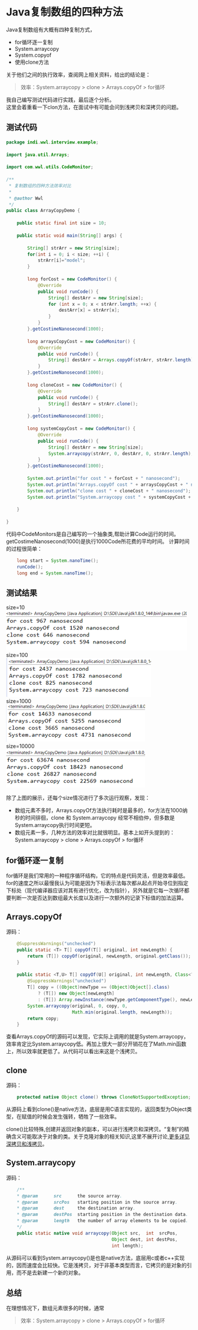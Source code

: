 # Java复制数组的四种方法

Java复制数组有大概有四种复制方式，
- for循环逐一复制
- System.arraycopy
- System.copyof
- 使用clone方法

关于他们之间的执行效率，查阅网上相关资料，给出的结论是：  
>效率：System.arraycopy > clone > Arrays.copyOf > for循环

我自己编写测试代码进行实践，最后逐个分析。  
这里会着重看一下clon方法，在面试中有可能会问到浅拷贝和深拷贝的问题。

## 测试代码
``` java 
package indi.wwl.interview.example;

import java.util.Arrays;

import com.wwl.utils.CodeMonitor;

/**
 * 复制数组的四种方法效率对比
 * 
 * @author Wwl 
 */
public class ArrayCopyDemo {

	public static final int size = 10;

	public static void main(String[] args) {
		
		String[] strArr = new String[size];
		for(int i = 0; i < size; ++i) {
			strArr[i]="model";
		}

		long forCost = new CodeMonitor() {
			@Override
			public void runCode() {
				String[] destArr = new String[size];
				for (int x = 0; x < strArr.length; ++x) {
					destArr[x] = strArr[x];
				}
			}
		}.getCostimeNanosecond(1000);
		
		long arraysCopyCost = new CodeMonitor() {
			@Override
			public void runCode() {
				String[] destArr = Arrays.copyOf(strArr, strArr.length);
			}
		}.getCostimeNanosecond(1000);

		long cloneCost = new CodeMonitor() {
			@Override
			public void runCode() {
				String[] destArr = strArr.clone();
			}
		}.getCostimeNanosecond(1000);
		
		long systemCopyCost = new CodeMonitor() {
			@Override
			public void runCode() {
				String[] destArr = new String[size];
				System.arraycopy(strArr, 0, destArr, 0, strArr.length);
			}
		}.getCostimeNanosecond(1000);

		System.out.println("for cost " + forCost + " nanosecond");
		System.out.println("Arrays.copyOf cost " + arraysCopyCost + " nanosecond");
		System.out.println("clone cost " + cloneCost + " nanosecond");
		System.out.println("System.arraycopy cost " + systemCopyCost + " nanosecond");

	}

}
```
代码中CodeMonitors是自己编写的一个抽象类,帮助计算Code运行的时间。  getCostimeNanosecond(1000)是执行1000Code所花费的平均时间。
计算时间的过程很简单：
``` java
    long start = System.nanoTime();
    runCode();
    long end = System.nanoTime();
```

## 测试结果
size=10  
![size=10](imgs/arr_copy_10.png)  
size=100  
![size=100](imgs/arr_copy_100.png)  
size=1000  
![size=1000](imgs/arr_copy_1000.png)  
size=10000  
![size=10000](imgs/arr_copy_10000.png)  

除了上图的展示，还每个size情况进行了多次运行观察，发现：
- 数组元素不多时，Arrays.copyOf方法执行耗时是最多的，for方法在1000纳秒的时间徘徊，clone 和 System.arraycopy 经常不相伯仲，但多数是System.arraycopy执行时间更短。
- 数组元素一多，几种方法的效率对比就很明显。基本上如开头提到的：
System.arraycopy > clone > Arrays.copyOf > for循环


## for循环逐一复制
for循环是我们常用的一种程序循环结构，它的特点是代码灵活，但是效率最低。
for的速度之所以最慢我认为可能是因为下标表示法每次都从起点开始寻位到指定下标处（现代编译器应该对其有进行优化，改为指针），另外就是它每一次循环都要判断一次是否达到数组最大长度以及进行一次额外的记录下标值的加法运算。 

## Arrays.copyOf
源码：
``` java
	@SuppressWarnings("unchecked")
	public static <T> T[] copyOf(T[] original, int newLength) {
		return (T[]) copyOf(original, newLength, original.getClass());
	}

	public static <T,U> T[] copyOf(U[] original, int newLength, Class<? extends T[]> newType) {
        @SuppressWarnings("unchecked")
        T[] copy = ((Object)newType == (Object)Object[].class)
            ? (T[]) new Object[newLength]
            : (T[]) Array.newInstance(newType.getComponentType(), newLength);
        System.arraycopy(original, 0, copy, 0,
                         Math.min(original.length, newLength));
        return copy;
    }
```
查看Arrays.copyOf的源码可以发现，它实际上调用的就是System.arraycopy，效率肯定比System.arraycopy低。再加上很大一部分开销花在了Math.min函数上，所以效率就更低了。从代码可以看出来这是个浅拷贝。

## clone
源码：
``` java
	protected native Object clone() throws CloneNotSupportedException;
```
从源码上看到clone()是native方法，底层是用C语言实现的，返回类型为Object类型，在赋值的时候会发生强转，牺牲了一些效率。

clone()比较特殊,创建并返回对象的副本，可以进行浅拷贝和深拷贝。“复制”的精确含义可能取决于对象的类。关于克隆对象的相关知识,这里不展开讨论,[更多详见深拷贝和浅拷贝]()。


## System.arraycopy
源码：
``` java
	/**
	* @param      src      the source array.
	* @param      srcPos   starting position in the source array.
	* @param      dest     the destination array.
	* @param      destPos  starting position in the destination data.
	* @param      length   the number of array elements to be copied.
	*/
	public static native void arraycopy(Object src,  int  srcPos,
                                        Object dest, int destPos,
                                        int length);
```
从源码可以看到System.arraycopy()是也是native方法，底层用c或者c++实现的，因而速度会比较快。它是浅拷贝，对于非基本类型而言，它拷贝的是对象的引用，而不是去新建一个新的对象。

## 总结
在理想情况下，数组元素很多的时候，通常  
>效率：System.arraycopy > clone > Arrays.copyOf > for循环
